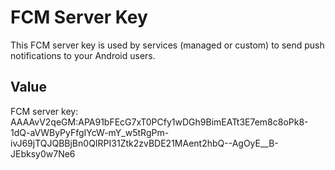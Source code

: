 # FCM Server Key

This FCM server key is used by services (managed or custom) to send push notifications to your Android users.

## Value

FCM server key: AAAAvV2qeGM:APA91bFEcG7xT0PCfy1wDGh9BimEATt3E7em8c8oPk8-1dQ-aVWByPyFfgIYcW-mY_w5tRgPm-ivJ69jTQJQBBjBn0QIRPI31Ztk2zvBDE21MAent2hbQ--AgOyE__B-JEbksy0w7Ne6
